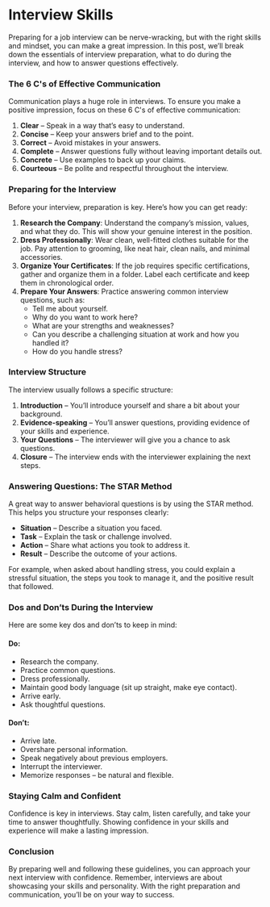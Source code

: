 # Interview Skills

Preparing for a job interview can be nerve-wracking, but with the right skills and mindset, you can make a great impression. In this post, we’ll break down the essentials of interview preparation, what to do during the interview, and how to answer questions effectively.

### The 6 C's of Effective Communication

Communication plays a huge role in interviews. To ensure you make a positive impression, focus on these 6 C's of effective communication:

1. **Clear** – Speak in a way that’s easy to understand.
2. **Concise** – Keep your answers brief and to the point.
3. **Correct** – Avoid mistakes in your answers.
4. **Complete** – Answer questions fully without leaving important details out.
5. **Concrete** – Use examples to back up your claims.
6. **Courteous** – Be polite and respectful throughout the interview.

### Preparing for the Interview

Before your interview, preparation is key. Here’s how you can get ready:

1. **Research the Company**: Understand the company’s mission, values, and what they do. This will show your genuine interest in the position.
2. **Dress Professionally**: Wear clean, well-fitted clothes suitable for the job. Pay attention to grooming, like neat hair, clean nails, and minimal accessories.
3. **Organize Your Certificates**: If the job requires specific certifications, gather and organize them in a folder. Label each certificate and keep them in chronological order.
4. **Prepare Your Answers**: Practice answering common interview questions, such as:
    - Tell me about yourself.
    - Why do you want to work here?
    - What are your strengths and weaknesses?
    - Can you describe a challenging situation at work and how you handled it?
    - How do you handle stress?

### Interview Structure

The interview usually follows a specific structure:

1. **Introduction** – You’ll introduce yourself and share a bit about your background.
2. **Evidence-speaking** – You’ll answer questions, providing evidence of your skills and experience.
3. **Your Questions** – The interviewer will give you a chance to ask questions.
4. **Closure** – The interview ends with the interviewer explaining the next steps.

### Answering Questions: The STAR Method

A great way to answer behavioral questions is by using the STAR method. This helps you structure your responses clearly:

- **Situation** – Describe a situation you faced.
- **Task** – Explain the task or challenge involved.
- **Action** – Share what actions you took to address it.
- **Result** – Describe the outcome of your actions.

For example, when asked about handling stress, you could explain a stressful situation, the steps you took to manage it, and the positive result that followed.

### Dos and Don’ts During the Interview

Here are some key dos and don’ts to keep in mind:

#### Do:

- Research the company.
- Practice common questions.
- Dress professionally.
- Maintain good body language (sit up straight, make eye contact).
- Arrive early.
- Ask thoughtful questions.

#### Don’t:

- Arrive late.
- Overshare personal information.
- Speak negatively about previous employers.
- Interrupt the interviewer.
- Memorize responses – be natural and flexible.

### Staying Calm and Confident

Confidence is key in interviews. Stay calm, listen carefully, and take your time to answer thoughtfully. Showing confidence in your skills and experience will make a lasting impression.

### Conclusion

By preparing well and following these guidelines, you can approach your next interview with confidence. Remember, interviews are about showcasing your skills and personality. With the right preparation and communication, you’ll be on your way to success.
